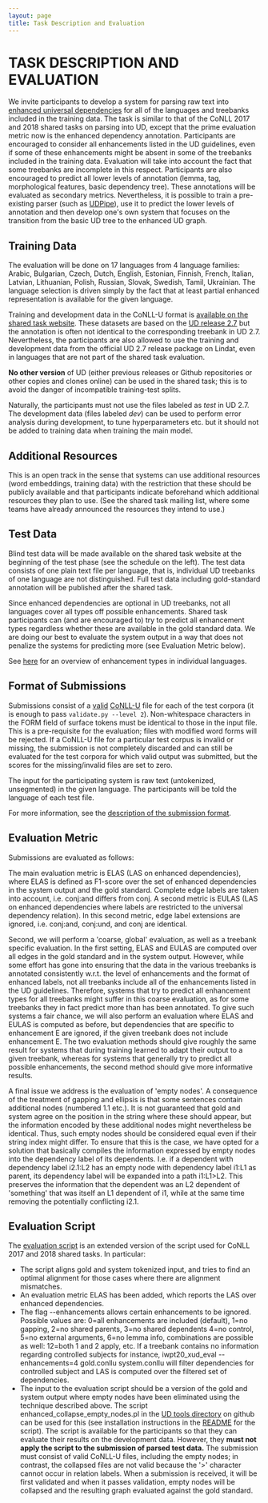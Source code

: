 ```yaml
---
layout: page
title: Task Description and Evaluation
---
```


# TASK DESCRIPTION AND EVALUATION

We invite participants to develop a system for parsing raw text into [enhanced universal dependencies](https://universaldependencies.org/u/overview/enhanced-syntax.html) for all of the languages and treebanks included in the training data.
The task is similar to that of the CoNLL 2017 and 2018 shared tasks on parsing into UD, except that the prime evaluation metric now is the enhanced dependency annotation. Participants are encouraged to consider all enhancements listed in the UD guidelines, even if some of these enhancements might be absent in some of the treebanks included in the training data. Evaluation will take into account the fact that some treebanks are incomplete in this respect.
Participants are also encouraged to predict all lower levels of annotation (lemma, tag, morphological features, basic dependency tree). These annotations will be evaluated as secondary metrics. Nevertheless, it is possible to train a pre-existing parser (such as [UDPipe](http://ufal.mff.cuni.cz/udpipe)), use it to predict the lower levels of annotation and then develop one's own system that focuses on the transition from the basic UD tree to the enhanced UD graph.

## Training Data

The evaluation will be done on 17 languages from 4 language families: Arabic, Bulgarian, Czech, Dutch, English, Estonian, Finnish, French, Italian, Latvian, Lithuanian, Polish, Russian, Slovak, Swedish, Tamil, Ukrainian. The language selection is driven simply by the fact that at least partial enhanced representation is available for the given language.

Training and development data in the CoNLL-U format is [available on the shared task website](data.html). These datasets are based on the [UD release 2.7](http://hdl.handle.net/11234/1-3424) but the annotation is often not identical to the corresponding treebank in UD 2.7. Nevertheless, the participants are also allowed to use the training and development data from the official UD 2.7 release package on Lindat, even in languages that are not part of the shared task evaluation.

<b>No other version</b> of UD (either previous releases or Github repositories or other copies and clones online) can be used in the shared task; this is to avoid the danger of incompatible training-test splits.

Naturally, the participants must not use the files labeled as _test_ in UD 2.7. The development data (files labeled _dev_) can be used to perform error analysis during development, to tune hyperparameters etc. but it should not be added to training data when training the main model.

## Additional Resources

This is an open track in the sense that systems can use additional resources (word embeddings, training data) with the restriction that these should be publicly available and that participants indicate beforehand which additional resources they plan to use. (See the shared task mailing list, where some teams have already announced the resources they intend to use.)

## Test Data

Blind test data will be made available on the shared task website at the beginning of the test phase (see the schedule on the left). The test data consists of one plain text file per language, that is, individual UD treebanks of one language are not distinguished. Full test data including gold-standard annotation will be published after the shared task.

Since enhanced dependencies are optional in UD treebanks, not all languages cover all types off possible enhancements. Shared task participants can (and are encouraged to) try to predict all enhancement types regardless whether these are available in the gold standard data. We are doing our best to evaluate the system output in a way that does not penalize the systems for predicting more (see Evaluation Metric below).

See [here](enhancements_in_treebanks.html) for an overview of enhancement types in individual languages.

## Format of Submissions

Submissions consist of a [valid](https://github.com/UniversalDependencies/tools/blob/master/validate.py) [CoNLL-U](https://universaldependencies.org/format.html) file for each of the test corpora (it is enough to pass `validate.py --level 2`). Non-whitespace characters in the FORM field of surface tokens must be identical to those in the input file. This is a pre-requisite for the evaluation; files with modified word forms will be rejected. If a CoNLL-U file for a particular test corpus is invalid or missing, the submission is not completely discarded and can still be evaluated for the test corpora for which valid output was submitted, but the scores for the missing/invalid files are set to zero.

The input for the participating system is raw text (untokenized, unsegmented) in the given language. The participants will be told the language of each test file.

For more information, see the [description of the submission format](submission.html).

## Evaluation Metric

Submissions are evaluated as follows:

The main evaluation metric is ELAS (LAS on enhanced dependencies), where ELAS is defined as F1-score over the set of enhanced dependencies in the system output and the gold standard. Complete edge labels are taken into account, i.e. conj:and differs from conj. A second metric is EULAS (LAS on enhanced dependencies where labels are restricted to the universal dependency relation). In this second metric, edge label extensions are ignored, i.e. conj:and, conj:und, and conj are identical.

Second, we will perform a 'coarse, global' evaluation, as well as a treebank specific evaluation. In the first setting, ELAS and EULAS are computed over all edges in the gold standard and in the system output. However, while some effort has gone into ensuring that the data in the various treebanks is annotated consistently w.r.t. the level of enhancements and the format of enhanced labels, not all treebanks include all of the enhancements listed in the UD guidelines. Therefore, systems that try to predict all enhancement types for all treebanks might suffer in this coarse evaluation, as for some treebanks they in fact predict more than has been annotated. To give such systems a fair chance, we will also perform an evaluation where ELAS and EULAS is computed as before, but dependencies that are specific to enhancement E are ignored, if the given treebank does not include enhancement E. The two evaluation methods should give roughly the same result for systems that during training learned to adapt their output to a given treebank, whereas for systems that generally try to predict all possible enhancements, the second method should give more informative results.

A final issue we address is the evaluation of 'empty nodes'. A consequence of the treatment of gapping and ellipsis is that some sentences contain additional nodes (numbered 1.1 etc.). It is not guaranteed that gold and system agree on the position in the string where these should appear, but the information encoded by these additional nodes might nevertheless be identical. Thus, such empty nodes should be considered equal even if their string index might differ. To ensure that this is the case, we have opted for a solution that basically compiles the information expressed by empty nodes into the dependency label of its dependents. I.e. if a dependent with dependency label i2.1:L2 has an empty node with dependency label i1:L1 as parent, its dependency label will be expanded into a path i1:L1>L2. This preserves the information that the dependent was an L2 dependent of 'something' that was itself an L1 dependent of i1, while at the same time removing the potentially conflicting i2.1.

## Evaluation Script

The [evaluation script](iwpt20_xud_eval.py) is an extended version of the script used for CoNLL 2017 and 2018 shared tasks. In particular:

* The script aligns gold and system tokenized input, and tries to find an optimal alignment for those cases where there are alignment mismatches.
* An evaluation metric ELAS has been added, which reports the LAS over enhanced dependencies.
* The flag --enhancements allows certain enhancements to be ignored. Possible values are: 0=all enhancements are included (default), 1=no gapping, 2=no shared parents, 3=no shared dependents 4=no control, 5=no external arguments, 6=no lemma info, combinations are possible as well: 12=both 1 and 2 apply, etc. If a treebank contains no information regarding controlled subjects for instance,
iwpt20_xud_eval --enhancements=4 gold.conllu system.conllu
will filter dependencies for controlled subject and LAS is computed over the filtered set of dependencies.
* The input to the evaluation script should be a version of the gold and system output where empty nodes have been eliminated using the technique described above. The script enhanced_collapse_empty_nodes.pl in the [UD tools directory](https://github.com/UniversalDependencies/tools/) on github can be used for this (see installation instructions in the [README](https://github.com/UniversalDependencies/tools/blob/master/README.txt) for the script). The script is available for the participants so that they can evaluate their results on the development data. However, they **must not apply the script to the submission of parsed test data.** The submission must consist of valid CoNLL-U files, including the empty nodes; in contrast, the collapsed files are not valid because the '>' character cannot occur in relation labels. When a submission is received, it will be first validated and when it passes validation, empty nodes will be collapsed and the resulting graph evaluated against the gold standard.

